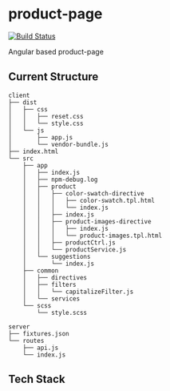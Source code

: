 product-page
============

[![Build Status](https://travis-ci.org/davidchase/product-page.svg)](https://travis-ci.org/davidchase/product-page)

Angular based product-page

Current Structure
---------
    client
    ├── dist
    │   ├── css
    │   │   ├── reset.css
    │   │   └── style.css
    │   └── js
    │       ├── app.js
    │       └── vendor-bundle.js
    ├── index.html
    └── src
        ├── app
        │   ├── index.js
        │   ├── npm-debug.log
        │   ├── product
        │   │   ├── color-swatch-directive
        │   │   │   ├── color-swatch.tpl.html
        │   │   │   └── index.js
        │   │   ├── index.js
        │   │   ├── product-images-directive
        │   │   │   ├── index.js
        │   │   │   └── product-images.tpl.html
        │   │   ├── productCtrl.js
        │   │   └── productService.js
        │   └── suggestions
        │       └── index.js
        ├── common
        │   ├── directives
        │   ├── filters
        │   │   └── capitalizeFilter.js
        │   └── services
        └── scss
            └── style.scss

    server
    ├── fixtures.json
    └── routes
        ├── api.js
        └── index.js

Tech Stack
----------
